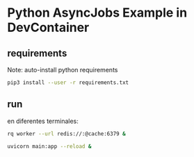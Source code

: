 # Python AsyncJobs Example in DevContainer

## requirements

Note: auto-install python requirements

```bash
pip3 install --user -r requirements.txt
```

## run

en diferentes terminales:

```bash
rq worker --url redis://:@cache:6379 &
```

```bash
uvicorn main:app --reload &
```
